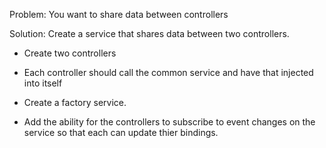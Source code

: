 Problem: You want to share data between controllers

Solution: Create a service that shares data between two controllers.

- Create two controllers

- Each controller should call the common service and have that injected into itself

- Create a factory service.

- Add the ability for the controllers to subscribe to event changes on the service so that each can update thier bindings.


